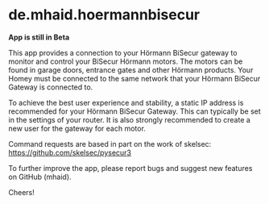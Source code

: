 # de.mhaid.hoermannbisecur

__App is still in Beta__

This app provides a connection to your Hörmann BiSecur gateway to monitor and control your BiSecur Hörmann motors.
The motors can be found in garage doors, entrance gates and other Hörmann products.
Your Homey must be connected to the same network that your Hörmann BiSecur Gateway is connected to.

To achieve the best user experience and stability, a static IP address is recommended for your Hörmann BiSecur Gateway.
This can typically be set in the settings of your router.
It is also strongly recommended to create a new user for the gateway for each motor.

Command requests are based in part on the work of skelsec: https://github.com/skelsec/pysecur3

To further improve the app, please report bugs and suggest new features on GitHub (mhaid).

Cheers!
